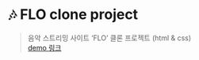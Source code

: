 # 🎶 FLO clone project

>음악 스트리밍 사이트 ‘FLO’ 클론 프로젝트 (html & css) <br>
>[demo 링크](https://1eq0.github.io/flo-clone/) 
